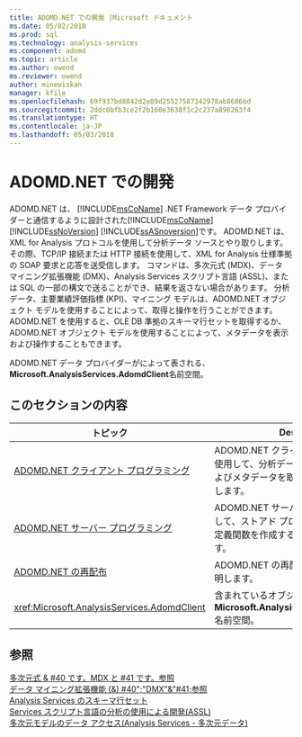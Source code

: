 ```yaml
---
title: ADOMD.NET での開発 |Microsoft ドキュメント
ms.date: 05/02/2018
ms.prod: sql
ms.technology: analysis-services
ms.component: adomd
ms.topic: article
ms.author: owend
ms.reviewer: owend
author: minewiskan
manager: kfile
ms.openlocfilehash: 69f937bd8842d2e89d25527587342978ab8686bd
ms.sourcegitcommit: 2ddc0bfb3ce2f2b160e3638f1c2c237a898263f4
ms.translationtype: HT
ms.contentlocale: ja-JP
ms.lasthandoff: 05/03/2018
---
```

# <a name="developing-with-adomdnet"></a>ADOMD.NET での開発
  ADOMD.NET は、 [!INCLUDE[msCoName](../../../includes/msconame-md.md)] .NET Framework データ プロバイダーと通信するように設計された[!INCLUDE[msCoName](../../../includes/msconame-md.md)] [!INCLUDE[ssNoVersion](../../../includes/ssnoversion-md.md)] [!INCLUDE[ssASnoversion](../../../includes/ssasnoversion-md.md)]です。 ADOMD.NET は、XML for Analysis プロトコルを使用して分析データ ソースとやり取りします。その際、TCP/IP 接続または HTTP 接続を使用して、XML for Analysis 仕様準拠の SOAP 要求と応答を送受信します。 コマンドは、多次元式 (MDX)、データ マイニング拡張機能 (DMX)、Analysis Services スクリプト言語 (ASSL)、または SQL の一部の構文で送ることができ、結果を返さない場合があります。 分析データ、主要業績評価指標 (KPI)、マイニング モデルは、ADOMD.NET オブジェクト モデルを使用することによって、取得と操作を行うことができます。 ADOMD.NET を使用すると、OLE DB 準拠のスキーマ行セットを取得するか、ADOMD.NET オブジェクト モデルを使用することによって、メタデータを表示および操作することもできます。  
  
 ADOMD.NET データ プロバイダーがによって表される、 **Microsoft.AnalysisServices.AdomdClient**名前空間。  
  
## <a name="in-this-section"></a>このセクションの内容  
  
|トピック|Description|  
|-----------|-----------------|  
|[ADOMD.NET クライアント プログラミング](../../../analysis-services/multidimensional-models-adomd-net-client/adomd-net-client-programming.md)|ADOMD.NET クライアント オブジェクトを使用して、分析データ ソースからデータおよびメタデータを取得する方法について説明します。|  
|[ADOMD.NET サーバー プログラミング](../../../analysis-services/multidimensional-models-adomd-net-server/adomd-net-server-programming.md)|ADOMD.NET サーバー オブジェクトを使用して、ストアド プロシージャおよびユーザー定義関数を作成する方法について説明します。|  
|[ADOMD.NET の再配布](../../../analysis-services/multidimensional-models/adomd-net/redistributing-adomd-net.md)|ADOMD.NET の再配布プロセスについて説明します。|  
|<xref:Microsoft.AnalysisServices.AdomdClient>|含まれているオブジェクトの詳細、 **Microsoft.AnalysisServices.AdomdClient**名前空間。|  
  
## <a name="see-also"></a>参照  
 [多次元式 & #40 です。MDX と #41 です。参照](../../../mdx/multidimensional-expressions-mdx-reference.md)   
 [データ マイニング拡張機能 (&) #40";"DMX"&"#41;参照](../../../dmx/data-mining-extensions-dmx-reference.md)   
 [Analysis Services のスキーマ行セット](../../../analysis-services/schema-rowsets/analysis-services-schema-rowsets.md)   
 [Services スクリプト言語の分析の使用による開発&#40;ASSL&#41;](../../../analysis-services/multidimensional-models/scripting-language-assl/developing-with-analysis-services-scripting-language-assl.md)   
 [多次元モデルのデータ アクセス&#40;Analysis Services - 多次元データ&#41;](../../../analysis-services/multidimensional-models/mdx/multidimensional-model-data-access-analysis-services-multidimensional-data.md)  
  
  

